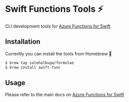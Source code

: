 # Swift Functions Tools ⚡️

CLI development tools for [Azure Functions for Swift](https://github.com/SalehAlbuga/azure-functions-swift)

## Installation
Currently you can install the tools from Homebrew 🍺

```bash
$ brew tap salehalbuga/formulae
$ brew install swift-func
```

## Usage
Please refer to the main docs on [Azure Functions for Swift](https://github.com/SalehAlbuga/azure-functions-swift)

